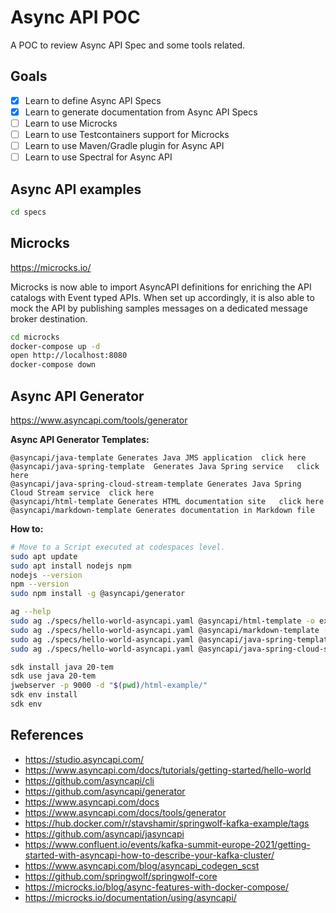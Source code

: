# Async API POC

A POC to review Async API Spec and some tools related.

## Goals

- [x] Learn to define Async API Specs
- [x] Learn to generate documentation from Async API Specs
- [ ] Learn to use Microcks
- [ ] Learn to use Testcontainers support for Microcks
- [ ] Learn to use Maven/Gradle plugin for Async API
- [ ] Learn to use Spectral for Async API

## Async API examples

```bash
cd specs
```

## Microcks

https://microcks.io/

Microcks is now able to import AsyncAPI definitions for enriching the API catalogs with Event typed APIs. When set up accordingly, it is also able to mock the API by publishing samples messages on a dedicated message broker destination.

```bash
cd microcks
docker-compose up -d
open http://localhost:8080
docker-compose down
```

## Async API Generator

https://www.asyncapi.com/tools/generator

**Async API Generator Templates:**

```
@asyncapi/java-template	Generates Java JMS application	click here
@asyncapi/java-spring-template	Generates Java Spring service	click here
@asyncapi/java-spring-cloud-stream-template	Generates Java Spring Cloud Stream service	click here
@asyncapi/html-template	Generates HTML documentation site	click here
@asyncapi/markdown-template	Generates documentation in Markdown file
```

**How to:**

```bash
# Move to a Script executed at codespaces level.
sudo apt update
sudo apt install nodejs npm
nodejs --version
npm --version
sudo npm install -g @asyncapi/generator

ag --help
sudo ag ./specs/hello-world-asyncapi.yaml @asyncapi/html-template -o examples/html-example
sudo ag ./specs/hello-world-asyncapi.yaml @asyncapi/markdown-template -o examples/markdown-example
sudo ag ./specs/hello-world-asyncapi.yaml @asyncapi/java-spring-template -o examples/spring-example
sudo ag ./specs/hello-world-asyncapi.yaml @asyncapi/java-spring-cloud-stream-template -o examples/spring-cloud-stream-example

sdk install java 20-tem
sdk use java 20-tem
jwebserver -p 9000 -d "$(pwd)/html-example/"
sdk env install
sdk env
```

## References

- https://studio.asyncapi.com/
- https://www.asyncapi.com/docs/tutorials/getting-started/hello-world
- https://github.com/asyncapi/cli
- https://github.com/asyncapi/generator
- https://www.asyncapi.com/docs
- https://www.asyncapi.com/docs/tools/generator
- https://hub.docker.com/r/stavshamir/springwolf-kafka-example/tags
- https://github.com/asyncapi/jasyncapi
- https://www.confluent.io/events/kafka-summit-europe-2021/getting-started-with-asyncapi-how-to-describe-your-kafka-cluster/
- https://www.asyncapi.com/blog/asyncapi_codegen_scst
- https://github.com/springwolf/springwolf-core
- https://microcks.io/blog/async-features-with-docker-compose/
- https://microcks.io/documentation/using/asyncapi/